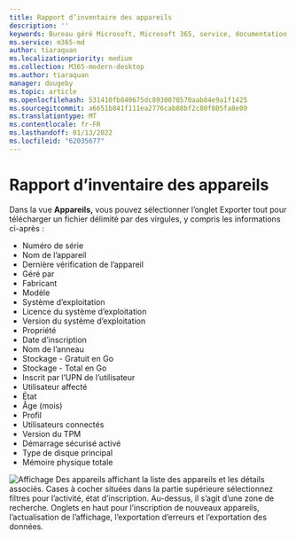 ```yaml
---
title: Rapport d’inventaire des appareils
description: ''
keywords: Bureau géré Microsoft, Microsoft 365, service, documentation
ms.service: m365-md
author: tiaraquan
ms.localizationpriority: medium
ms.collection: M365-modern-desktop
ms.author: tiaraquan
manager: dougeby
ms.topic: article
ms.openlocfilehash: 531410fb840675dc8930078570aab84e9a1f1425
ms.sourcegitcommit: a6651b841f111ea2776cab88bf2c80f805fa8e09
ms.translationtype: MT
ms.contentlocale: fr-FR
ms.lasthandoff: 01/13/2022
ms.locfileid: "62035677"
---
```

# <a name="device-inventory-report"></a>Rapport d’inventaire des appareils

Dans la vue **Appareils,**  vous pouvez sélectionner l’onglet Exporter tout pour télécharger un fichier délimité par des virgules, y compris les informations ci-après :

- Numéro de série
- Nom de l’appareil
- Dernière vérification de l’appareil
- Géré par
- Fabricant
- Modèle
- Système d’exploitation
- Licence du système d’exploitation
- Version du système d’exploitation
- Propriété
- Date d’inscription
- Nom de l’anneau
- Stockage - Gratuit en Go
- Stockage - Total en Go
- Inscrit par l’UPN de l’utilisateur
- Utilisateur affecté
- État
- Âge (mois)
- Profil
- Utilisateurs connectés
- Version du TPM
- Démarrage sécurisé activé
- Type de disque principal
- Mémoire physique totale

![Affichage Des appareils affichant la liste des appareils et les détails associés. Cases à cocher situées dans la partie supérieure sélectionnez filtres pour l’activité, état d’inscription. Au-dessus, il s’agit d’une zone de recherche. Onglets en haut pour l’inscription de nouveaux appareils, l’actualisation de l’affichage, l’exportation d’erreurs et l’exportation des données.](../../media/mmd-devices-view.png)
